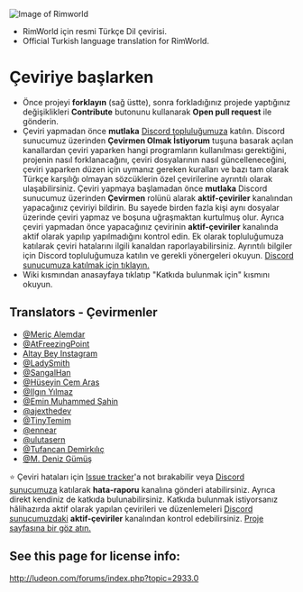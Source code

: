 ![Image of Rimworld](http://rimworldwiki.com/images/thumb/8/8c/Rimworldlogo.png/600px-Rimworldlogo.png)

* RimWorld için resmi Türkçe Dil çevirisi.
* Official Turkish language translation for RimWorld.

# Çeviriye başlarken

   * Önce projeyi **forklayın** (sağ üstte), sonra forkladığınız projede yaptığınız değişiklikleri **Contribute** butonunu kullanarak **Open pull request** ile gönderin.  
   * Çeviri yapmadan önce **mutlaka** [Discord topluluğumuza](https://discord.gg/yjnA2rm5UX) katılın. Discord sunucumuz üzerinden **Çevirmen Olmak İstiyorum** tuşuna basarak açılan kanallardan çeviri yaparken hangi programların kullanılması gerektiğini, projenin nasıl forklanacağını, çeviri dosyalarının nasıl güncelleneceğini, çeviri yaparken düzen için uymanız gereken kuralları ve bazı tam olarak Türkçe karşılığı olmayan sözcüklerin özel çevirilerine ayrıntılı olarak ulaşabilirsiniz. Çeviri yapmaya başlamadan önce **mutlaka** Discord sunucumuz üzerinden **Çevirmen** rolünü alarak **aktif-çeviriler** kanalından yapacağınız çeviriyi bildirin. Bu sayede birden fazla kişi aynı dosyalar üzerinde çeviri yapmaz ve boşuna uğraşmaktan kurtulmuş olur. Ayrıca çeviri yapmadan önce yapacağınız çevirinin **aktif-çeviriler** kanalında aktif olarak yapılıp yapılmadığını kontrol edin. Ek olarak topluluğumuza katılarak çeviri hatalarını ilgili kanaldan raporlayabilirsiniz. Ayrıntılı bilgiler için Discord topluluğumuza katılın ve gerekli yönergeleri okuyun. [Discord sunucumuza katılmak için tıklayın.](https://discord.gg/yjnA2rm5UX)
   * Wiki kısmından anasayfaya tıklatıp "Katkıda bulunmak için" kısmını okuyun.

## Translators - Çevirmenler

* [@Meriç Alemdar](https://github.com/alemdarwilson)
* [@AtFreezingPoint](https://github.com/AtFreezingPoint)
* [Altay Bey Instagram](https://www.instagram.com/altay.bey/)
* [@LadySmith](https://github.com/LadySmith)
* [@SangalHan](https://github.com/SangalHan)
* [@Hüseyin Cem Aras](https://github.com/hcemaras)
* [@Ilgın Yılmaz](https://github.com/Bruniikendov)
* [@Emin Muhammed Şahin](https://github.com/ColdWind53)
* [@ajexthedev](https://github.com/ajexthedev)
* [@TinyTemim](https://github.com/TinyTemim)
* [@ennear](https://github.com/ennear)
* [@ulutasern](https://github.com/ernxwsdm)
* [@Tufancan Demirkılıç](https://github.com/hollmmes)
* [@M. Deniz Gümüş](https://github.com/denizubu)

:star: Çeviri hataları için [Issue tracker](https://github.com/Ludeon/RimWorld-Turkish/issues)'a not bırakabilir veya [Discord sunucumuza](https://discord.gg/yjnA2rm5UX) katılarak **hata-raporu** kanalına gönderi atabilirsiniz. Ayrıca direkt kendiniz de katkıda bulunabilirsiniz. Katkıda bulunmak istiyorsanız hâlihazırda aktif olarak yapılan çevirileri ve düzenlemeleri [Discord sunucumuzdaki](https://discord.gg/yjnA2rm5UX) **aktif-çeviriler** kanalından kontrol edebilirsiniz.
[Proje sayfasına bir göz atın.](https://github.com/Ludeon/RimWorld-Turkish/projects)


## See this page for license info:

http://ludeon.com/forums/index.php?topic=2933.0
